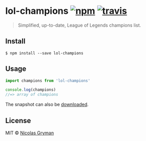 # lol-champions [![npm][npm-image]][npm-url] [![travis][travis-image]][travis-url]

[npm-image]: https://img.shields.io/npm/v/lol-champions.svg?style=flat
[npm-url]: https://npmjs.org/package/lol-champions
[travis-image]: https://img.shields.io/travis/ngryman/lol-champions.svg?style=flat
[travis-url]: https://travis-ci.org/ngryman/lol-champions

> Simplified, up-to-date, League of Legends champions list.


## Install

```
$ npm install --save lol-champions
```


## Usage

```js
import champions from 'lol-champions'

console.log(champions)
//=> array of champions
```

The snapshot can also be [downloaded].

[downloaded]: https://github.com/ngryman/lol-champions/blob/master/champions.json


## License

MIT © [Nicolas Gryman](http://ngryman.sh)
